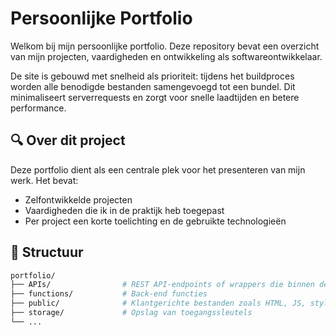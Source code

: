 # Persoonlijke Portfolio

Welkom bij mijn persoonlijke portfolio. Deze repository bevat een overzicht van mijn projecten, vaardigheden en ontwikkeling als softwareontwikkelaar.  

De site is gebouwd met snelheid als prioriteit: tijdens het buildproces worden alle benodigde bestanden samengevoegd tot een bundel. Dit minimaliseert serverrequests en zorgt voor snelle laadtijden en betere performance.

## 🔍 Over dit project

Deze portfolio dient als een centrale plek voor het presenteren van mijn werk. Het bevat:

- Zelfontwikkelde projecten  
- Vaardigheden die ik in de praktijk heb toegepast  
- Per project een korte toelichting en de gebruikte technologieën  

## 📁 Structuur

```bash
portfolio/
├── APIs/                # REST API-endpoints of wrappers die binnen de portfolio gebruikt worden
├── functions/           # Back-end functies
├── public/              # Klantgerichte bestanden zoals HTML, JS, stylesheets en afbeeldingen
├── storage/             # Opslag van toegangssleutels
└── ...
